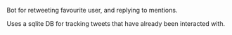 Bot for retweeting favourite user, and replying to mentions.

Uses a sqlite DB for tracking tweets that have already been interacted with.
